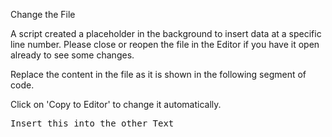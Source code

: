 Change the File

 
A script created a placeholder in the background to insert data at a specific line number.
Please close or reopen the file in the Editor if you have it open already to see some changes.



Replace the content in the file as it is shown in the following segment of code.


Click on 'Copy to Editor' to change it automatically.

<pre class="file" data-filename="some/Folder/For/test.txt" data-target="insert" data-marker="##PLACEHOLDER##">
Insert this into the other Text</pre>

